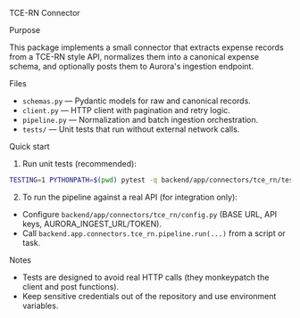 TCE-RN Connector

Purpose

This package implements a small connector that extracts expense records from a TCE-RN style API, normalizes them into a canonical expense schema, and optionally posts them to Aurora's ingestion endpoint.

Files

- `schemas.py` — Pydantic models for raw and canonical records.
- `client.py` — HTTP client with pagination and retry logic.
- `pipeline.py` — Normalization and batch ingestion orchestration.
- `tests/` — Unit tests that run without external network calls.

Quick start

1. Run unit tests (recommended):

```bash
TESTING=1 PYTHONPATH=$(pwd) pytest -q backend/app/connectors/tce_rn/tests
```

2. To run the pipeline against a real API (for integration only):

- Configure `backend/app/connectors/tce_rn/config.py` (BASE URL, API keys, AURORA_INGEST_URL/TOKEN).
- Call `backend.app.connectors.tce_rn.pipeline.run(...)` from a script or task.

Notes

- Tests are designed to avoid real HTTP calls (they monkeypatch the client and post functions).
- Keep sensitive credentials out of the repository and use environment variables.
